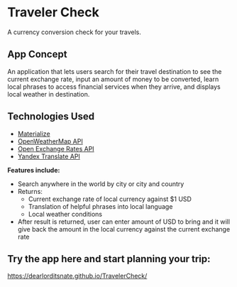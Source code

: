 # Traveler Check
A currency conversion check for your travels.

## App Concept
 An application that lets users search for their travel destination to see the current exchange rate, input an amount of money to be converted, learn local phrases to access financial services when they arrive, and displays local weather in destination.

## Technologies Used
* [Materialize](https://materializecss.com/)
* [OpenWeatherMap API](https://openweathermap.org/api)
* [Open Exchange Rates API](https://openexchangerates.org/)
* [Yandex Translate API](https://tech.yandex.com/translate/)

**Features include:**
* Search anywhere in the world by city or city and country
* Returns:
    * Current exchange rate of local currency against $1 USD
    * Translation of helpful phrases into local language
    * Local weather conditions
* After result is returned, user can enter amount of USD to bring and it will give back the amount in the local currency against the current exchange rate

## Try the app here and start planning your trip:

https://dearlorditsnate.github.io/TravelerCheck/